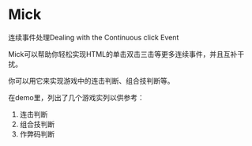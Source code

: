 # Mick
 连续事件处理Dealing with the Continuous click Event

Mick可以帮助你轻松实现HTML的单击双击三击等更多连续事件，并且互补干扰。

你可以用它来实现游戏中的连击判断、组合技判断等。

在demo里，列出了几个游戏实列以供参考：

1. 连击判断
2. 组合技判断
3. 作弊码判断